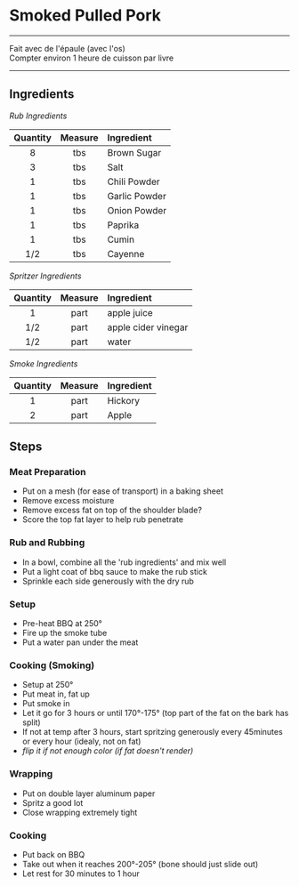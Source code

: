 # Smoked Pulled Pork

---

Fait avec de l'épaule (avec l'os)  
Compter environ 1 heure de cuisson par livre

---

## Ingredients

*Rub Ingredients*

| **Quantity** | **Measure** | **Ingredient** |
| :----------: | :---------: | :------------- |
|      8       |     tbs     | Brown Sugar    |
|      3       |     tbs     | Salt           |
|      1       |     tbs     | Chili Powder   |
|      1       |     tbs     | Garlic Powder  |
|      1       |     tbs     | Onion Powder   |
|      1       |     tbs     | Paprika        |
|      1       |     tbs     | Cumin          |
|     1/2      |     tbs     | Cayenne        |

*Spritzer Ingredients*

| **Quantity** | **Measure** | **Ingredient**      |
| :----------: | :---------: | :------------------ |
|      1       |    part     | apple juice         |
|     1/2      |    part     | apple cider vinegar |
|     1/2      |    part     | water               |

*Smoke Ingredients*

| **Quantity** | **Measure** | **Ingredient** |
| :----------: | :---------: | :------------- |
|      1       |    part     | Hickory        |
|      2       |    part     | Apple          |

## Steps

### Meat Preparation

- Put on a mesh (for ease of transport) in a baking sheet
- Remove excess moisture
- Remove excess fat on top of the shoulder blade?
- Score the top fat layer to help rub penetrate

### Rub and Rubbing

- In a bowl, combine all the 'rub ingredients' and mix well
- Put a light coat of bbq sauce to make the rub stick
- Sprinkle each side generously with the dry rub

### Setup

- Pre-heat BBQ at 250°
- Fire up the smoke tube
- Put a water pan under the meat

### Cooking (Smoking)

- Setup at 250°
- Put meat in, fat up
- Put smoke in
- Let it go for 3 hours or until 170°-175° (top part of the fat on the bark has split)
- If not at temp after 3 hours, start spritzing generously every 45minutes or every hour (idealy, not on fat)
- *flip it if not enough color (if fat doesn't render)*

### Wrapping

- Put on double layer aluminum paper
- Spritz a good lot
- Close wrapping extremely tight

### Cooking

- Put back on BBQ
- Take out when it reaches 200°-205° (bone should just slide out)
- Let rest for 30 minutes to 1 hour
